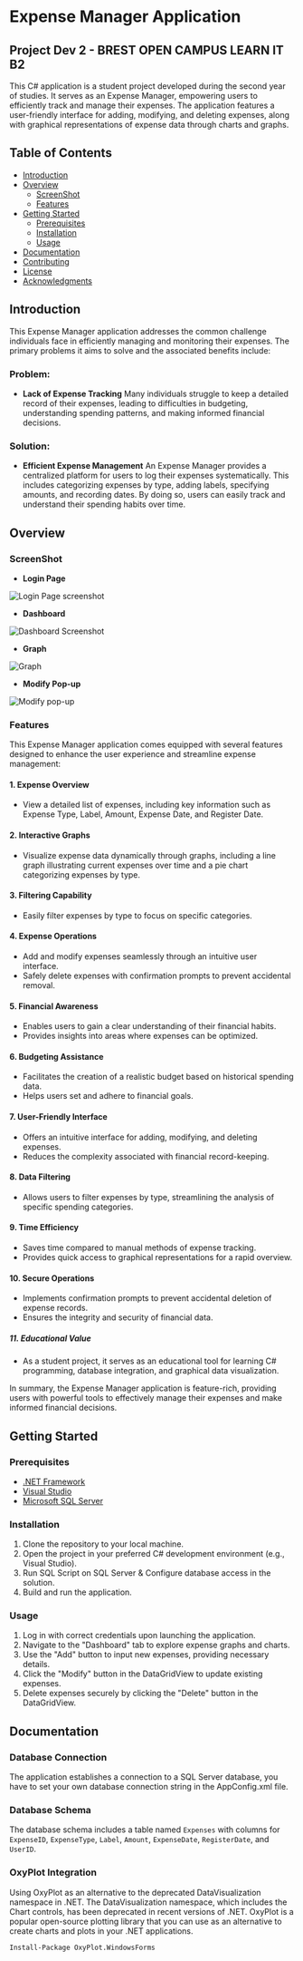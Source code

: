 # Expense Manager Application
## Project Dev 2 - BREST OPEN CAMPUS LEARN IT B2

This C# application is a student project developed during the second year of studies. It serves as an Expense Manager, empowering users to efficiently track and manage their expenses. The application features a user-friendly interface for adding, modifying, and deleting expenses, along with graphical representations of expense data through charts and graphs.

## Table of Contents
- [Introduction](#introduction)
- [Overview](#overview)
	- [ScreenShot](#screenshot)
	- [Features](#features)
- [Getting Started](#getting-started)
  - [Prerequisites](#prerequisites)
  - [Installation](#installation)
  - [Usage](#usage)
- [Documentation](#documentation)
- [Contributing](#contributing)
- [License](#license)
- [Acknowledgments](#acknowledgments)

## Introduction

This Expense Manager application addresses the common challenge individuals face in efficiently managing and monitoring their expenses. The primary problems it aims to solve and the associated benefits include:
### Problem:
- **Lack of Expense Tracking**
Many individuals struggle to keep a detailed record of their expenses, leading to difficulties in budgeting, 
understanding spending patterns, and making informed financial decisions.

### Solution:
- **Efficient Expense Management**
An Expense Manager provides a centralized platform for users to log their expenses systematically. 
This includes categorizing expenses by type, adding labels, specifying amounts, and recording dates. 
By doing so, users can easily track and understand their spending habits over time.

## Overview
### ScreenShot
- **Login Page**

![Login Page screenshot](https://i.imgur.com/sUBTVey.png)

- **Dashboard**

![Dashboard Screenshot](https://i.imgur.com/SmuDfYz.png)

- **Graph**

![Graph](https://i.imgur.com/Kc1qoeh.png)

- **Modify Pop-up**

![Modify pop-up](https://i.imgur.com/42Qelm8.png)

### Features
This Expense Manager application comes equipped with several features designed to enhance the user experience and streamline expense management:

#### 1. Expense Overview

- View a detailed list of expenses, including key information such as Expense Type, Label, Amount, Expense Date, and Register Date.

#### 2. Interactive Graphs

- Visualize expense data dynamically through graphs, including a line graph illustrating current expenses over time and a pie chart categorizing expenses by type.

#### 3. Filtering Capability

- Easily filter expenses by type to focus on specific categories.

#### 4. Expense Operations

- Add and modify expenses seamlessly through an intuitive user interface.
- Safely delete expenses with confirmation prompts to prevent accidental removal.

#### 5. Financial Awareness

- Enables users to gain a clear understanding of their financial habits.
- Provides insights into areas where expenses can be optimized.

#### 6. Budgeting Assistance

- Facilitates the creation of a realistic budget based on historical spending data.
- Helps users set and adhere to financial goals.

#### 7. User-Friendly Interface

- Offers an intuitive interface for adding, modifying, and deleting expenses.
- Reduces the complexity associated with financial record-keeping.

#### 8. Data Filtering

- Allows users to filter expenses by type, streamlining the analysis of specific spending categories.

#### 9. Time Efficiency

- Saves time compared to manual methods of expense tracking.
- Provides quick access to graphical representations for a rapid overview.

#### 10. Secure Operations

- Implements confirmation prompts to prevent accidental deletion of expense records.
- Ensures the integrity and security of financial data.

##### 11. Educational Value

- As a student project, it serves as an educational tool for learning C# programming, database integration, and graphical data visualization.

In summary, the Expense Manager application is feature-rich, providing users with powerful tools to effectively manage their expenses and make informed financial decisions.

## Getting Started

### Prerequisites

- [.NET Framework](https://dotnet.microsoft.com/en-us/)
- [Visual Studio](https://visualstudio.microsoft.com/fr/)
- [Microsoft SQL Server](https://www.microsoft.com/fr-fr/sql-server/sql-server-downloads)

### Installation
1.  Clone the repository to your local machine.
2.  Open the project in your preferred C# development environment (e.g., Visual Studio).
3.  Run SQL Script on SQL Server & Configure database access in the solution.
4.  Build and run the application.

### Usage
1.  Log in with correct credentials upon launching the application.
2.  Navigate to the "Dashboard" tab to explore expense graphs and charts.
3.  Use the "Add" button to input new expenses, providing necessary details.
4.  Click the "Modify" button in the DataGridView to update existing expenses.
5.  Delete expenses securely by clicking the "Delete" button in the DataGridView.

## Documentation

### Database Connection

The application establishes a connection to a SQL Server database, you have to set your own database connection string in the AppConfig.xml file.

### Database Schema
The database schema includes a table named `Expenses` with columns for `ExpenseID`, `ExpenseType`, `Label`, `Amount`, `ExpenseDate`, `RegisterDate`, and `UserID`.



### OxyPlot Integration

Using OxyPlot as an alternative to the deprecated DataVisualization namespace in .NET. The DataVisualization namespace, which includes the Chart controls, has been deprecated in recent versions of .NET. OxyPlot is a popular open-source plotting library that you can use as an alternative to create charts and plots in your .NET applications.

    Install-Package OxyPlot.WindowsForms